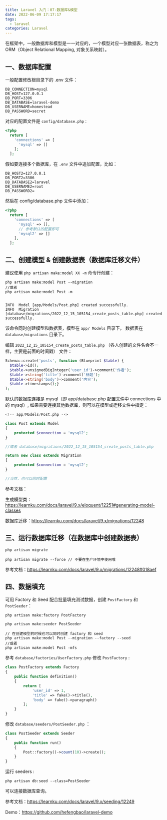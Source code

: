 ```yaml
---
title: Laravel 入门：07-数据库&模型
date: 2022-06-09 17:17:17
tags:
  - laravel
categories: Laravel
---
```

在框架中，一般数据库和模型是一一对应的，一个模型对应一张数据表，称之为ORM（Object Relational Mapping, 对象关系映射）。

## 一、数据库配置

一般配置修改根目录下的 .env 文件：

```shell
DB_CONNECTION=mysql
DB_HOST=127.0.0.1
DB_PORT=3306
DB_DATABASE=laravel-demo
DB_USERNAME=homestead
DB_PASSWORD=secret
```

对应的配置文件是 `config/database.php` :

```php
<?php
  return [
    'connections' => [
      'mysql' => []
    ];
  ];
```

假如要连接多个数据库，在 `.env` 文件中追加配置，比如：

```shell
DB_HOST2=127.0.0.1
DB_PORT2=3306
DB_DATABASE2=laravel
DB_USERNAME2=root
DB_PASSWORD2=
```

然后在 config/database.php 文件中添加：

```php
<?php
  return [
    'connections' => [
      'mysql' => [],
      // 参考默认的配置即可
      'mysql2' => []
    ],
  ];
```

## 二、创建模型 &amp; 创建数据表（数据库迁移文件）

建议使用 `php artisan make:model XX -m` 命令行创建：

```shell
php artisan make:model Post --migration
//或者
php artisan make:model Post -m 


INFO  Model [app/Models/Post.php] created successfully.
INFO  Migration [database/migrations/2022_12_15_105154_create_posts_table.php] created successfully.
```

该命令同时创建模型和数据表，模型在 `app/ Models` 目录下， 数据表在 `database/migrations` 目录下。

编辑 `2022_12_15_105154_create_posts_table.php` （各人创建的文件名会不一样，主要是前面的时间戳） 文件：

```php
Schema::create('posts', function (Blueprint $table) {    
  $table->id();    
  $table->unsignedBigInteger('user_id')->comment('作者');    
  $table->string('title')->comment('标题');    
  $table->string('body')->comment('内容');    
  $table->timestamps();}
);
```

默认的数据库连接是 mysql（即 app/database.php 配置文件中 connections 中的 mysql）, 如果需要连接其他数据库，则可以在模型或迁移文件中指定：

```php
<!-- app/Models/Post.php -->

class Post extends Model
{ 
    protected $connection = 'mysql2';
}

//或者 database/migrations/2022_12_15_105154_create_posts_table.php

return new class extends Migration
{
    protected $connection = 'mysql2';
}

//当然，也可以同时配置
```

参考文档：

生成模型类：https://learnku.com/docs/laravel/9.x/eloquent/12251#generating-model-classes

数据库迁移：https://learnku.com/docs/laravel/9.x/migrations/12248

## 三、运行数据库迁移（在数据库中创建数据表）

```shell
php artisan migrate

php artisan migrate --force // 不要在生产环境中使用哦
```

参考文档：https://learnku.com/docs/laravel/9.x/migrations/12248#018aef

## 四、数据填充

可用 Factory 和 Seed 配合批量填充测试数据，创建 `PostFactory` 和 `PostSeeder`：

```shell
php artisan make:factory PostFactory

php artisan make:seeder PostSeeder

// 在创建模型的时候也可以同时创建 factory 和 seed
php artisan make:model Post --migration --factory --seed
//或者
php artisan make:model Post -mfs
```

参考 `database/factories/UserFactory.php` 修改 `PostFactory` :

```php
class PostFactory extends Factory
{
    public function definition()
    {
        return [
            'user_id' => 1,
            'title' => fake()->title(),
            'body' => fake()->paragraph()
        ];
    }
}
```

修改 `database/seeders/PostSeeder.php` ：

```php
class PostSeeder extends Seeder
{
    public function run()
    {
        Post::factory()->count(10)->create();
    }
}
```

运行 seeders :

```shell
php artisan db:seed --class=PostSeeder
```

可以连接数据库查询。

参考文档：https://learnku.com/docs/laravel/9.x/seeding/12249

Demo：https://github.com/hefengbao/laravel-demo